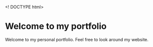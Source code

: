 <! DOCTYPE html>
<html>
  <head>
  <meta charset="utf-8">
  <title>My portfolio</title>
  <link rel-"stylesheet" href="style.css">
</head>
<body>
  <h1>Welcome to my portfolio</h1>
  <p class="p-welcome" >Welcome to my personal portfolio. Feel free to look around my website.</p>
</body>
</html>
